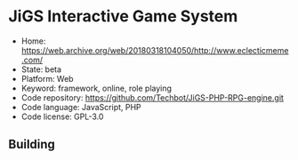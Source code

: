 # JiGS Interactive Game System

- Home: https://web.archive.org/web/20180318104050/http://www.eclecticmeme.com/
- State: beta
- Platform: Web
- Keyword: framework, online, role playing
- Code repository: https://github.com/Techbot/JiGS-PHP-RPG-engine.git
- Code language: JavaScript, PHP
- Code license: GPL-3.0

## Building
